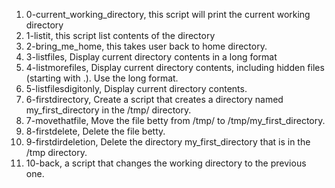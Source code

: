1. 0-current_working_directory, this script will print the current working directory
2. 1-listit, this script list contents of the directory
3. 2-bring_me_home, this takes user back to home directory.
4. 3-listfiles, Display current directory contents in a long format
5. 4-listmorefiles, Display current directory contents, including hidden files (starting with .). Use the long format.
6. 5-listfilesdigitonly, Display current directory contents.
7. 6-firstdirectory, Create a script that creates a directory named my_first_directory in the /tmp/ directory.
8. 7-movethatfile, Move the file betty from /tmp/ to /tmp/my_first_directory.
9. 8-firstdelete, Delete the file betty.
10. 9-firstdirdeletion, Delete the directory my_first_directory that is in the /tmp directory.
11. 10-back,  a script that changes the working directory to the previous one.
